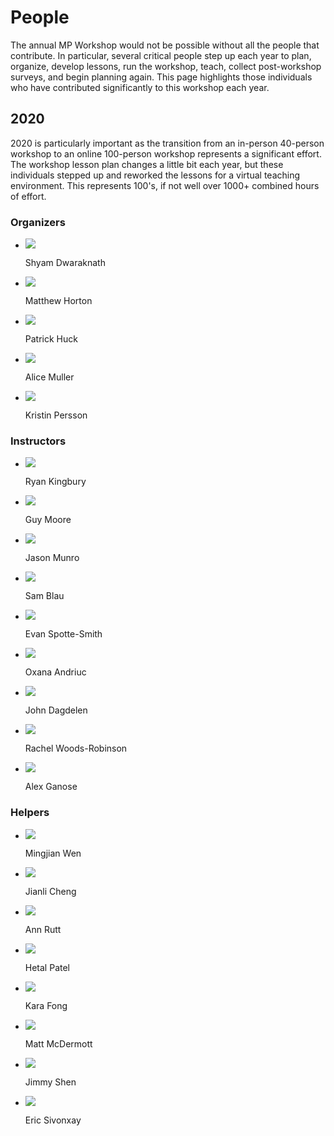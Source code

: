 # People

The annual MP Workshop would not be possible without all the people that contribute. In particular, several critical people step up each year to plan, organize, develop lessons, run the workshop, teach, collect post-workshop surveys, and begin planning again. This page highlights those individuals who have contributed significantly to this workshop each year.

## 2020

2020 is particularly important as the transition from an in-person 40-person workshop to an online 100-person workshop represents a significant effort. The workshop lesson plan changes a little bit each year, but these individuals stepped up and reworked the lessons for a virtual teaching environment. This represents 100's, if not well over 1000+ combined hours of effort.

### Organizers



<ul class="person_list">
    <li class="person"> <img class="person_image" src="/people/sdwaraknath.png"><p> Shyam Dwaraknath</p></li>
    <li class="person"> <img class="person_image" src="/people/mkhorton.jpg"><p> Matthew Horton</p></li>
    <li class="person"> <img class="person_image" src="/people/phuck.jpg"><p>Patrick Huck</p></li>
    <li class="person"> <img class="person_image" src="/people/amuller.jpg"><p>Alice Muller</p></li>
    <li class="person"> <img class="person_image" src="/people/kpersson.jpg"><p>Kristin Persson</p></li>
</ul>

### Instructors



<ul class="person_list">
    <li class="person"> <img class="person_image" src="/people/rkingsbury.jpg"><p>Ryan Kingbury</p></li>
    <li class="person"> <img class="person_image" src="/people/gmoore.jpg"><p>Guy Moore</p></li>
    <li class="person"> <img class="person_image" src="/people/jmunro.jpg"><p>Jason Munro</p></li>
    <li class="person"> <img class="person_image" src="/people/smblau.jpg"><p>Sam Blau</p></li>
    <li class="person"> <img class="person_image" src="/people/espottesmith.jpg"><p>Evan Spotte-Smith</p></li>
    <li class="person"> <img class="person_image" src="/people/oandriuc.jpg"><p>Oxana Andriuc</p></li>
    <li class="person"> <img class="person_image" src="/people/jdag.jpg"><p>John Dagdelen</p></li>
    <li class="person"> <img class="person_image" src="/people/rwr.jpg"><p>Rachel Woods-Robinson</p></li>
    <li class="person"> <img class="person_image" src="/people/aganose.jpg"><p>Alex Ganose</p></li>
</ul>

### Helpers



<ul class="person_list">
    <li class="person"> <img class="person_image" src="/people/mwen.jpeg"><p>Mingjian Wen</p></li>
    <li class="person"> <img class="person_image" src="/people/jcheng.png"><p>Jianli Cheng</p></li>
    <li class="person"> <img class="person_image" src="/people/arutt.jpg"><p>Ann Rutt</p></li>
    <li class="person"> <img class="person_image" src="/people/hpatel.jpg"><p>Hetal Patel</p></li>
    <li class="person"> <img class="person_image" src="/people/kfong.jpg"><p>Kara Fong</p></li>
    <li class="person"> <img class="person_image" src="/people/mmcdermott.jpg"><p>Matt McDermott</p></li>
    <li class="person"> <img class="person_image" src="/people/jmmshn.jpg"><p>Jimmy Shen</p></li>
    <li class="person"> <img class="person_image" src="/people/esivonxay.png"><p>Eric Sivonxay</p></li>
</ul>
